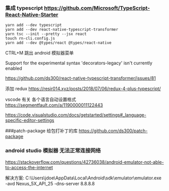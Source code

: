 ### 集成 typescript https://github.com/Microsoft/TypeScript-React-Native-Starter

```
yarn add --dev typescript
yarn add --dev react-native-typescript-transformer
yarn tsc --init --pretty --jsx react
touch rn-cli.config.js
yarn add --dev @types/react @types/react-native
```

CTRL+M 跳出 android 模拟器菜单

Support for the experimental syntax 'decorators-legacy' isn't currently enabled

https://github.com/ds300/react-native-typescript-transformer/issues/81

添加 redux
https://resir014.xyz/posts/2018/07/06/redux-4-plus-typescript/

vscode 有关 各个语言自动设置格式
https://segmentfault.com/a/1190000011122443

https://code.visualstudio.com/docs/getstarted/settings#_language-specific-editor-settings

###patch-package 给包打补丁的库
https://github.com/ds300/patch-package

### android studio 模拟器 无法正常连接网络
https://stackoverflow.com/questions/42736038/android-emulator-not-able-to-access-the-internet

解决方案:
C:\Users\jdoe\AppData\Local\Android\sdk\emulator\emulator.exe -avd Nexus_5X_API_25 -dns-server 8.8.8.8

